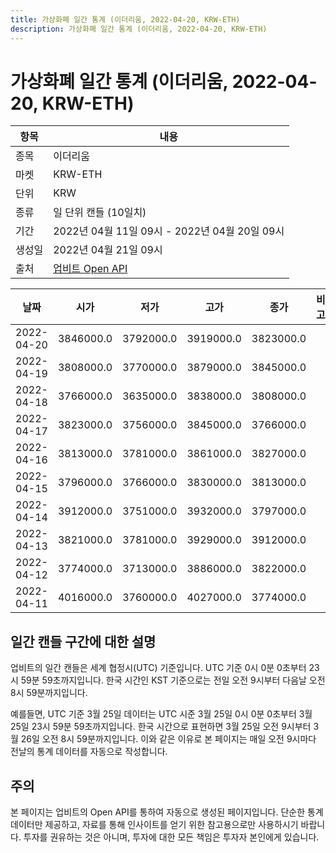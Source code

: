 ```yaml
---
title: 가상화폐 일간 통계 (이더리움, 2022-04-20, KRW-ETH)
description: 가상화폐 일간 통계 (이더리움, 2022-04-20, KRW-ETH)
---
```



가상화폐 일간 통계 (이더리움, 2022-04-20, KRW-ETH)
===

|항목|내용|
|--|--|
|종목|이더리움|
|마켓|KRW-ETH|
|단위|KRW|
|종류|일 단위 캔들 (10일치)|
|기간|2022년 04월 11일 09시 - 2022년 04월 20일 09시|
|생성일|2022년 04월 21일 09시|
|출처|[업비트 Open API](https://docs.upbit.com)|


|날짜|시가|저가|고가|종가|비고|
|--|--|--|--|--|--|
|2022-04-20|3846000.0|3792000.0|3919000.0|3823000.0|    |
|2022-04-19|3808000.0|3770000.0|3879000.0|3845000.0|    |
|2022-04-18|3766000.0|3635000.0|3838000.0|3808000.0|    |
|2022-04-17|3823000.0|3756000.0|3845000.0|3766000.0|    |
|2022-04-16|3813000.0|3781000.0|3861000.0|3827000.0|    |
|2022-04-15|3796000.0|3766000.0|3830000.0|3813000.0|    |
|2022-04-14|3912000.0|3751000.0|3932000.0|3797000.0|    |
|2022-04-13|3821000.0|3781000.0|3929000.0|3912000.0|    |
|2022-04-12|3774000.0|3713000.0|3886000.0|3822000.0|    |
|2022-04-11|4016000.0|3760000.0|4027000.0|3774000.0|    |


일간 캔들 구간에 대한 설명
---


업비트의 일간 캔들은 세계 협정시(UTC) 기준입니다. 
UTC 기준 0시 0분 0초부터 23시 59분 59초까지입니다. 
한국 시간인 KST 기준으로는 전일 오전 9시부터 다음날 오전 8시 59분까지입니다. 


예를들면, UTC 기준 3월 25일 데이터는 UTC 시준 3월 25일 0시 0분 0초부터 3월 25일 23시 59분 59초까지입니다. 
한국 시간으로 표현하면 3월 25일 오전 9시부터 3월 26일 오전 8시 59분까지입니다. 
이와 같은 이유로 본 페이지는 매일 오전 9시마다 전날의 통계 데이터를 자동으로 작성합니다. 


주의
---


본 페이지는 업비트의 Open API를 통하여 자동으로 생성된 페이지입니다. 
단순한 통계 데이터만 제공하고, 자료를 통해 인사이트를 얻기 위한 참고용으로만 사용하시기 바랍니다. 
투자를 권유하는 것은 아니며, 투자에 대한 모든 책임은 투자자 본인에게 있습니다. 

